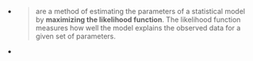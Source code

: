 - > are a method of estimating the parameters of a statistical model by **maximizing the likelihood function**. The likelihood function measures how well the model explains the observed data for a given set of parameters.
-